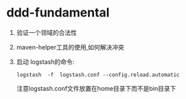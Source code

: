 # ddd-fundamental
1. 验证一个领域的合法性

2. maven-helper工具的使用,如何解决冲突

3. 启动 logstash的命令:
   ```
   logstash  -f  logstash.conf --config.reload.automatic
   ```
   注意logstash.conf文件放置在home目录下而不是bin目录下
